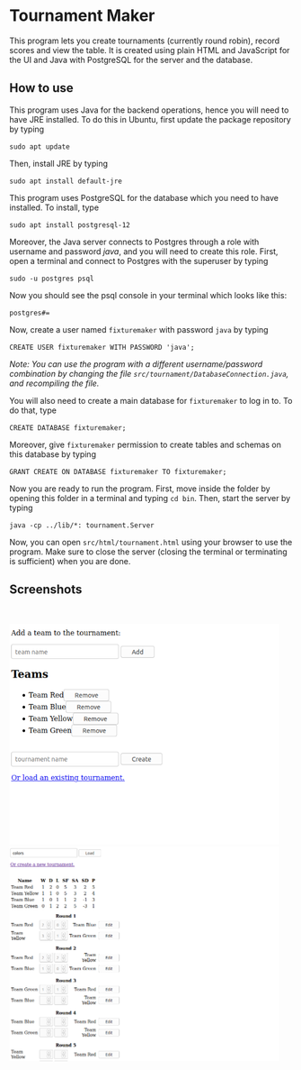 <h1>Tournament Maker</h1>

<p>This program lets you create tournaments (currently round robin), record scores and view the table. It is created using plain HTML and JavaScript for the UI and Java with PostgreSQL for the server and the database.</p>

<h2>How to use</h2>

<p>This program uses Java for the backend operations, hence you will need to have JRE installed. To do this in Ubuntu, first update the package repository by typing</p>

```
sudo apt update
```

<p>Then, install JRE by typing</p>

```
sudo apt install default-jre
```

<p>This program uses PostgreSQL for the database which you need to have installed. To install, type<p>

```
sudo apt install postgresql-12 
```

<p>Moreover, the Java server connects to Postgres through a role with username and password <em>java</em>, and you will need to create this role. First, open a terminal and connect to Postgres with the superuser by typing</p>

```
sudo -u postgres psql
```

<p>Now you should see the psql console in your terminal which looks like this:</p>

```
postgres#=
```


<p>Now, create a user named <code>fixturemaker</code> with password <code>java</code> by typing</p>

```
CREATE USER fixturemaker WITH PASSWORD 'java';
```

<p><em>Note: You can use the program with a different username/password combination by changing the file <code>src/tournament/DatabaseConnection.java</code>, and recompiling the file.</em></p>

<p>You will also need to create a main database for <code>fixturemaker</code> to log in to. To do that, type</p>

```
CREATE DATABASE fixturemaker;
```

<p>Moreover, give <code>fixturemaker</code> permission to create tables and schemas on this database by typing</p>

```
GRANT CREATE ON DATABASE fixturemaker TO fixturemaker;
```

<p>Now you are ready to run the program. First, move inside the folder by opening this folder in a terminal and typing <code>cd bin</code>. Then, start the server by typing</p>

```
java -cp ../lib/*: tournament.Server
```

<p>Now, you can open <code>src/html/tournament.html</code> using your browser to use the program. Make sure to close the server (closing the terminal or terminating is sufficient) when you are done.</p>

<h2>Screenshots</h2>
<br>

<img src=screenshots/create.png alt="Tournament creation screen" width=480><br>
<img src=screenshots/tournament.png alt="Tournament screen" width=480>